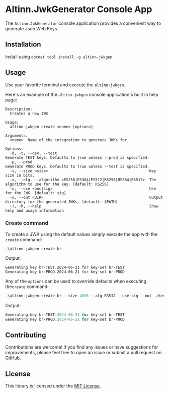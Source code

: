 # Altinn.JwkGenerator Console App

The `Altinn.JwkGenerator` console application provides a convenient way to generate Json Web Keys.

## Installation

Install using `dotnet tool install -g altinn-jwkgen`.

## Usage

Use your favorite terminal and execute the `altinn-jwkgen`.

Here's an example of the `altinn-jwkgen` console application's built in help page:

```
Description:
  Creates a new JWK

Usage:
  altinn-jwkgen create <name> [options]

Arguments:
  <name>  Name of the integration to generate JWKs for.

Options:
  -d, -t, --dev, --test                                         Generate TEST keys. Defaults to true unless --prod is specified.
  -p, --prod                                                    Generate PROD keys. Defaults to true unless --test is specified.
  -s, --size <size>                                             Key size in bits.
  -a, --alg, --algorithm <ES256|ES384|ES512|RS256|RS384|RS512>  The algorithm to use for the key. [default: RS256]
  -u, --use <enc|sig>                                           Use for the JWK. [default: sig]
  -o, --out <DIR>                                               Output directory for the generated JWKs. [default: $PATH]
  -?, -h, --help                                                Show help and usage information
```

### Create command

To create a JWK using the default values simply execute the app with the `create` command:

```pwsh
.\altinn-jwkgen create br
```

Output:

```
Generating key br-TEST.2024-06-21 for key-set br-TEST
Generating key br-PROD.2024-06-21 for key-set br-PROD
```

Any of the `options` can be used to override defaults when executing the`create` command:

```powershell
.\altinn-jwkgen create br --size 4096 --alg RS512 --use sig --out ./keys
```

Output:

```powershell
Generating key br-TEST.2024-06-21 for key-set br-TEST
Generating key br-PROD.2024-06-21 for key-set br-PROD
```

## Contributing

Contributions are welcome! If you find any issues or have suggestions for improvements, please feel free to open an issue or submit a pull request on [GitHub](https://github.com/your/repository).

## License

This library is licensed under the [MIT License](LICENSE).
